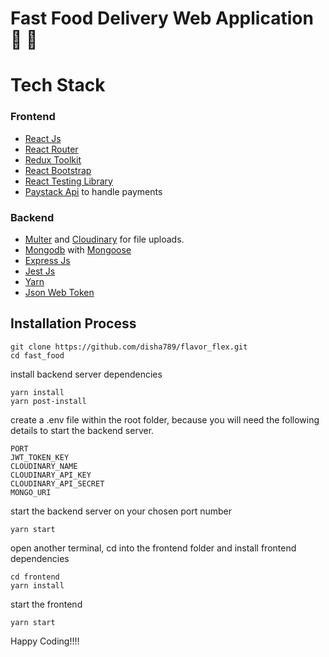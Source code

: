 # Fast Food Delivery Web Application 🍔 🛵

# Tech Stack

### Frontend
- [React Js](https://reactjs.org/)
- [React Router](https://reactrouter.com/)
- [Redux Toolkit](https://redux-toolkit.js.org/introduction/getting-started)
- [React Bootstrap](https://react-bootstrap.github.io/)
- [React Testing Library](https://testing-library.com/docs/react-testing-library/intro/)
- [Paystack Api](https://paystack.com/) to handle payments

### Backend
- [Multer](https://www.npmjs.com/package/multer) and [Cloudinary](https://cloudinary.com/) for file uploads.
- [Mongodb](https://www.mongodb.com/) with [Mongoose](https://mongoosejs.com/)
- [Express Js](https://expressjs.com/)
- [Jest Js](https://jestjs.io/)
- [Yarn](https://yarnpkg.com/)
- [Json Web Token](https://jwt.io/)

## Installation Process
```
git clone https://github.com/disha789/flavor_flex.git
cd fast_food
```
install backend server dependencies
```
yarn install
yarn post-install
```
create a .env file within the root folder, because you will need the following details to start the backend server.
```
PORT
JWT_TOKEN_KEY
CLOUDINARY_NAME
CLOUDINARY_API_KEY
CLOUDINARY_API_SECRET
MONGO_URI
```
start the backend server on your chosen port number
```
yarn start
```
open another terminal, cd into the frontend folder and install frontend dependencies
```
cd frontend
yarn install
```
start the frontend
```
yarn start
```

Happy Coding!!!!
